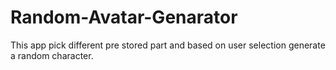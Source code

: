 # Random-Avatar-Genarator
This app pick different pre stored part and based on user selection generate a random character.
